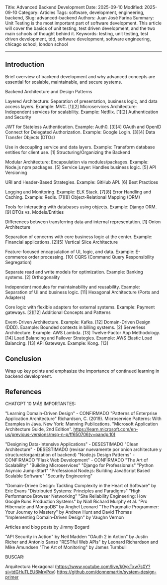 Title: Advanced Backend Development
Date: 2025-09-10
Modified: 2025-09-10
Category: Articles
Tags: software, development, engineering, backend, 
Slug: advanced-backend
Authors: Juan José Farina
Summary: Unit Testing is the most important part of software development. This article will cover the basics of unit testing, test driven development, and the two main schools of thought behind it.
Keywords: testing, unit testing, test driven development, tdd, software development, software engineering, chicago school, london school

---

## Introduction

Brief overview of backend development and why advanced concepts are essential for scalable, maintainable, and secure systems.

Backend Architecture and Design Patterns

Layered Architecture: Separation of presentation, business logic, and data access layers. Example: MVC. [1][2]
Microservices Architecture: Independent services for scalability. Example: Netflix. [1][2]
Authentication and Security

JWT for Stateless Authentication. Example: Auth0. [3][4]
OAuth and OpenID Connect for Delegated Authorization. Example: Google Login. [3][4]
Data Transfer Objects (DTOs)

Use in decoupling service and data layers. Example: Transform database entities for client use. [1]
Structuring/Organizing the Backend

Modular Architecture: Encapsulation via modules/packages. Example: Node.js npm packages. [5]
Service Layer: Handles business logic. [5]
API Versioning

URI and Header-Based Strategies. Example: GitHub API. [6]
Best Practices

Logging and Monitoring. Example: ELK Stack. [7][8]
Error Handling and Caching. Example: Redis. [7][8]
Object-Relational Mapping (ORM)

Tools for interacting with databases using objects. Example: Django ORM. [9]
DTOs vs. Models/Entities

Differences between transferring data and internal representation. [1]
Onion Architecture

Separation of concerns with core business logic at the center. Example: Financial applications. [2][5]
Vertical Slice Architecture

Feature-focused encapsulation of UI, logic, and data. Example: E-commerce order processing. [10]
CQRS (Command Query Responsibility Segregation)

Separate read and write models for optimization. Example: Banking systems. [2]
Orthogonality

Independent modules for maintainability and reusability. Example: Separation of UI and business logic. [11]
Hexagonal Architecture (Ports and Adapters)

Core logic with flexible adapters for external systems. Example: Payment gateways. [2][12]
Additional Concepts and Patterns

Event-Driven Architecture. Example: Kafka. [12]
Domain-Driven Design (DDD). Example: Bounded contexts in billing systems. [2]
Serverless Architecture. Example: AWS Lambda. [13]
Twelve-Factor App Methodology. [14]
Load Balancing and Failover Strategies. Example: AWS Elastic Load Balancing. [13]
API Gateways. Example: Kong. [13]

## Conclusion

Wrap up key points and emphasize the importance of continued learning in backend development.

## References

CHATGPT 10 MÁS IMPORTANTES:

"Learning Domain-Driven Design" - CONFIRMADO
"Patterns of Enterprise Application Architecture"
Richardson, C. (2019). Microservice Patterns: With Examples in Java. New York: Manning
Publications.
"Microsoft Application Architecture Guide, 2nd Edition". https://learn.microsoft.com/en-us/previous-versions/msp-n-p/ff650706(v=pandp.10)


"Designing Data-Intensive Applications" - DESESTIMADO
"Clean Architecture" - DESESTIMADO (revisar nuevamente por onion architecture y structure/organization of backend)
"Node.js Design Patterns" - CONFIRMADO
"Flask Web Development" - CONFIRMADO
"The Art of Scalability"
"Building Microservices"
"Django for Professionals"
"Python Asyncio Jump-Start"
"Professional Node.js: Building JavaScript Based Scalable Software"
"Security Engineering"

"Domain-Driven Design: Tackling Complexity in the Heart of Software" by Eric Evans
"Distributed Systems: Principles and Paradigms"
"High Performance Browser Networking"
"Site Reliability Engineering: How Google Runs Production Systems" by Niall Richard Murphy et al.
"Pro Hibernate and MongoDB" by Anghel Leonard
"The Pragmatic Programmer: Your Journey to Mastery" by Andrew Hunt and David Thomas
"Implementing Domain-Driven Design" by Vaughn Vernon

Articles and blog posts by Jimmy Bogard

"API Security in Action" by Neil Madden
"OAuth 2 in Action" by Justin Richer and Antonio Sanso
"RESTful Web APIs" by Leonard Richardson and Mike Amundsen
"The Art of Monitoring" by James Turnbull

BUSCAR:

Arquitectura Hexagonal (https://www.youtube.com/live/k0ykTxw7s0Y?si=tdGHuTLEU6MrvPqv)
https://github.com/donnemartin/system-design-primer

